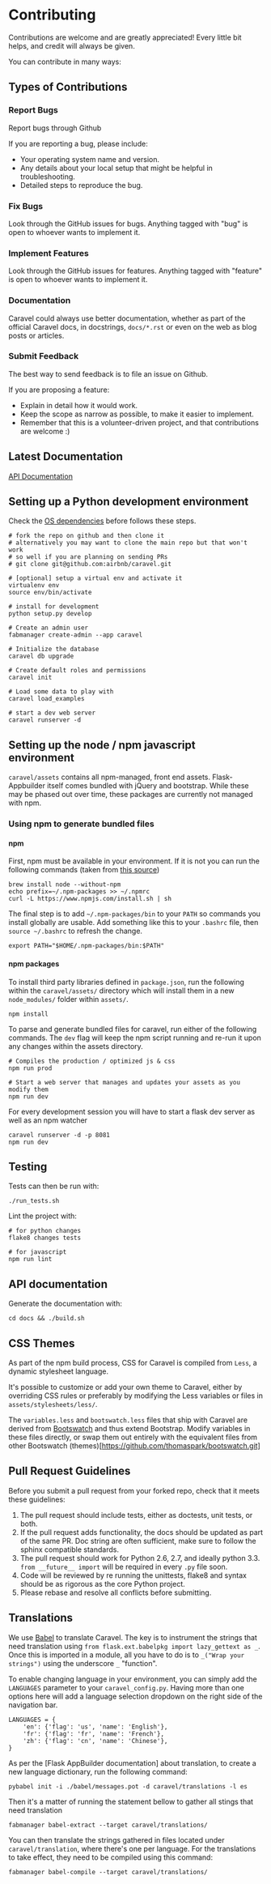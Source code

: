 # Contributing

Contributions are welcome and are greatly appreciated! Every
little bit helps, and credit will always be given.

You can contribute in many ways:

## Types of Contributions

### Report Bugs

Report bugs through Github

If you are reporting a bug, please include:

-   Your operating system name and version.
-   Any details about your local setup that might be helpful in
    troubleshooting.
-   Detailed steps to reproduce the bug.

### Fix Bugs

Look through the GitHub issues for bugs. Anything tagged with "bug" is
open to whoever wants to implement it.

### Implement Features

Look through the GitHub issues for features. Anything tagged with
"feature" is open to whoever wants to implement it.

### Documentation

Caravel could always use better documentation,
whether as part of the official Caravel docs,
in docstrings, `docs/*.rst` or even on the web as blog posts or
articles.

### Submit Feedback

The best way to send feedback is to file an issue on Github.

If you are proposing a feature:

-   Explain in detail how it would work.
-   Keep the scope as narrow as possible, to make it easier to
    implement.
-   Remember that this is a volunteer-driven project, and that
    contributions are welcome :)

## Latest Documentation

[API Documentation](http://pythonhosted.com/caravel)

## Setting up a Python development environment

Check the [OS dependencies](http://airbnb.io/caravel/installation.html#os-dependencies) before follows these steps.

    # fork the repo on github and then clone it
    # alternatively you may want to clone the main repo but that won't work
    # so well if you are planning on sending PRs
    # git clone git@github.com:airbnb/caravel.git

    # [optional] setup a virtual env and activate it
    virtualenv env
    source env/bin/activate

    # install for development
    python setup.py develop

    # Create an admin user
    fabmanager create-admin --app caravel

    # Initialize the database
    caravel db upgrade

    # Create default roles and permissions
    caravel init

    # Load some data to play with
    caravel load_examples

    # start a dev web server
    caravel runserver -d


## Setting up the node / npm javascript environment

`caravel/assets` contains all npm-managed, front end assets.
Flask-Appbuilder itself comes bundled with jQuery and bootstrap.
While these may be phased out over time, these packages are currently not
managed with npm.


### Using npm to generate bundled files

#### npm
First, npm must be available in your environment. If it is not you can run the following commands
(taken from [this source](https://gist.github.com/DanHerbert/9520689))
```
brew install node --without-npm
echo prefix=~/.npm-packages >> ~/.npmrc
curl -L https://www.npmjs.com/install.sh | sh
```

The final step is to add `~/.npm-packages/bin` to your `PATH` so commands you install globally are usable.
Add something like this to your `.bashrc` file, then `source ~/.bashrc` to refresh the change.
```
export PATH="$HOME/.npm-packages/bin:$PATH"
```

#### npm packages
To install third party libraries defined in `package.json`, run the
following within the `caravel/assets/` directory which will install them in a
new `node_modules/` folder within `assets/`.

```
npm install
```

To parse and generate bundled files for caravel, run either of the
following commands. The `dev` flag will keep the npm script running and
re-run it upon any changes within the assets directory.

```
# Compiles the production / optimized js & css
npm run prod

# Start a web server that manages and updates your assets as you modify them
npm run dev
```

For every development session you will have to start a flask dev server
as well as an npm watcher

```
caravel runserver -d -p 8081
npm run dev
```

## Testing

Tests can then be run with:

    ./run_tests.sh

Lint the project with:

    # for python changes
    flake8 changes tests

    # for javascript
    npm run lint

## API documentation

Generate the documentation with:

    cd docs && ./build.sh

## CSS Themes
As part of the npm build process, CSS for Caravel is compiled from `Less`, a dynamic stylesheet language.

It's possible to customize or add your own theme to Caravel, either by overriding CSS rules or preferably
by modifying the Less variables or files in `assets/stylesheets/less/`.

The `variables.less` and `bootswatch.less` files that ship with Caravel are derived from
[Bootswatch](https://bootswatch.com) and thus extend Bootstrap. Modify variables in these files directly, or
swap them out entirely with the equivalent files from other Bootswatch (themes)[https://github.com/thomaspark/bootswatch.git]

## Pull Request Guidelines

Before you submit a pull request from your forked repo, check that it
meets these guidelines:

1.  The pull request should include tests, either as doctests,
    unit tests, or both.
2.  If the pull request adds functionality, the docs should be updated
    as part of the same PR. Doc string are often sufficient, make
    sure to follow the sphinx compatible standards.
3.  The pull request should work for Python 2.6, 2.7, and ideally python 3.3.
    ``from __future__ import`` will be required in every `.py` file soon.
4.  Code will be reviewed by re running the unittests, flake8 and syntax
    should be as rigorous as the core Python project.
5.  Please rebase and resolve all conflicts before submitting.


## Translations

We use [Babel](http://babel.pocoo.org/en/latest/) to translate Caravel. The
key is to instrument the strings that need translation using
`from flask.ext.babelpkg import lazy_gettext as _`. Once this is imported in
a module, all you have to do is to `_("Wrap your strings")` using the
underscore `_` "function".

To enable changing language in your environment, you can simply add the
`LANGUAGES` parameter to your `caravel_config.py`. Having more than one
options here will add a language selection dropdown on the right side of the
navigation bar.

    LANGUAGES = {
        'en': {'flag': 'us', 'name': 'English'},
        'fr': {'flag': 'fr', 'name': 'French'},
        'zh': {'flag': 'cn', 'name': 'Chinese'},
    }

As per the [Flask AppBuilder documentation] about translation, to create a
new language dictionary, run the following command:

    pybabel init -i ./babel/messages.pot -d caravel/translations -l es

Then it's a matter of running the statement bellow to gather all stings that
need translation

    fabmanager babel-extract --target caravel/translations/

You can then translate the strings gathered in files located under
`caravel/translation`, where there's one per language. For the translations
to take effect, they need to be compiled using this command:

    fabmanager babel-compile --target caravel/translations/
